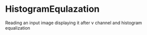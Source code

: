 # HistogramEqulazation
Reading an input image displaying it after v channel and histogram equalization
